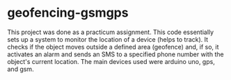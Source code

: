 # geofencing-gsmgps
This project was done as a practicum assignment. This code essentially sets up a system to monitor the location of a device (helps to track). It checks if the object moves outside a defined area (geofence) and, if so, it activates an alarm and sends an SMS to a specified phone number with the object's current location. The main devices used were arduino uno, gps, and gsm.
